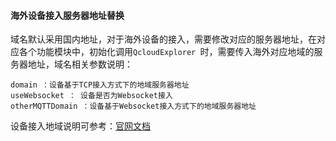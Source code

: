 #### 海外设备接入服务器地址替换   

域名默认采用国内地址，对于海外设备的接入，需要修改对应的服务器地址，在对应各个功能模块中，初始化调用`QcloudExplorer `时，需要传入海外对应地域的服务器地址，域名相关参数说明：    

```
domain ：设备基于TCP接入方式下的地域服务器地址
useWebsocket ： 设备是否为Websocket接入
otherMQTTDomain ：设备基于Websocket接入方式下的地域服务器地址
```   

设备接入地域说明可参考：[官网文档](https://cloud.tencent.com/document/product/634/61228)   